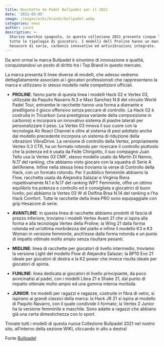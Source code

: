 ```yaml
---
title: Racchette da Padel Bullpadel per il 2021
date: '2021-03-05'
image: /images/wiki/brands/bullpadel.webp
categories: news
author: saint
description: >-
  Storico marchio spagnolo, in questa collezione 2021 presenta cinque linee, per
  tutte le tipologie di giocatori. I modelli dell Proline hanno un manico in
  hesacore di serie, carbonio innovativo ed antivibrazioni integrato.
---
```

Da anni ormai la marca Bullpadel è sinonimo di innovazione e qualità, conquistandosi un posto di diritto tra i Top Brand in questo mercato. 

La marca presenta 5 linee diverse di modelli, che adesso vedremo dettagliatamente associato ai i giocatori professionisti che rappresentano la marca e utilizzano lo stesso modello nelle competizioni ufficiali. 

- **PROLINE**: fanno parte di questa linea i modelli Hack 02 e Vertex 03, utilizzate da Paquito Navarro N.3 e Maxi Sanchez N.8 del circuito World Padel Tour, entrambe le racchette hanno una forma a diamante e prediligono il gioco offensivo senza peccare di controllo. La Hack 02 è costruita in Tricarbon (una prestigiosa variante della composizione in carbonio) e incorpora un innovativo sistema di piastre laterali per personalizzare il peso. La Vertex 03 innova il suo cuore con la tecnologia Air React Channel e oltre al sistema di pesi adottato anche dal modello precedente incorpora un sistema di riduzione della vibrazioni VibraDrive. La versione di controllo della Vertex, propriamente Vertex 0.3 CTR, ha un formato rotondo per ricercare il controllo piuttosto che la potenza ed è usata da Fede Chingotto, il suo compagno Juan Tello usa la Vertex 03 CMF, stesso modello usato da Martin Di Nenno, N.17 del ranking, che abbiamo visto giocare con la squadra di Serie A dell’Aniene. Infine nella stessa linea troviamo la verse di Controllo della Hack, con un formato rotondo. Per il pubblico femminile abbiamo la Flow, racchetta usata da Alejandra Salazar e Virginia Riera rispettivamente N.1 e N.17 del ranking WPT Femminile, offre un ottimo equilibrio tra potenza e controllo ed è consigliata a giocatrici di buon livello; poi abbiamo la Vertex 03 W di Delfina Brea N.14 del ranking e l’ha Hack Comfort. Tutte le racchette della linea PRO sono equipaggiate con grip Hesacore di serie. 

- **AVANTLINE**: in questa linea di racchette abbiamo prodotti di fascia di prezzo inferiore, troviamo i modelli Vertex Avant 21 che si ispira alla forma e alla tecnologia Vertex della Proline; la Wing 21 dalla forma rotonda ed un’ottima morbidezza del piatto e infine il modello K3 e K3 Woman in versione femminile,  anch’esse dalla forma rotonda e un punto di impatto ottimale molto ampio senza risultare pesanti. 

- **MIDLINE**: linea di racchette per giocatori di livello intermedio, troviamo la versione Light del modello Flow di Alejandra Salazar; la BP10 Evo 21 ideale per giocatori di destra e la K2 power che invece risulta ideale per giocatori di spinta. 

- **FUNLINE**: linea dedicata ai giocatori di livello principiante, da poco avvicinatisi al padel, con i modelli Libra 21 e Shake 21, dal punto di impatto ottimale molto ampio ed una gomma interna morbida.

- **JUNIOR**: tre modelli per ragazzi e ragazze, costruite in fibra di vetro, si ispirano ai grandi classici della marca: la Hack JR 21 si ispira al modello di Paquito Navarro, con il quale condivide il formato; la Vertex 2 Junior ha la versione femminile e maschile. Sono adatte a ragazzi che abbiano già una certa dimestichezza con lo sport. 

Trovate tutti i modelli di questa nuova Collezione Bullpadel 2021 nel nostro sito, all’interno della sezione WIKI, cliccando in alto a destra!

Fonte [Bullpadel](https://www.bullpadel.com/it/)
